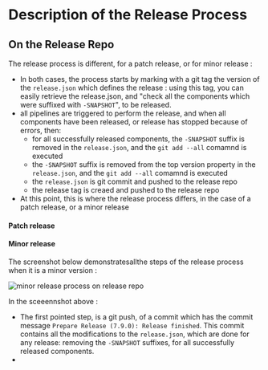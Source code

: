# Description of the Release Process

## On the Release Repo

The release process is different, for a patch release, or for minor release :
* In both cases, the process starts by marking with a git tag the version of the `release.json` which defines the release : using this tag, you can easily retrieve the release.json, and "check all the components which were suffixed with `-SNAPSHOT`", to be released.
* all pipelines are triggered to perform the release, and when all components have been released, or release has stopped because of errors, then:
  * for  all successfully released components, the `-SNAPSHOT` suffix is removed in the `release.json`, and the `git add --all` comamnd is executed
  * the `-SNAPSHOT` suffix is removed from the top version property in the `release.json`, and the `git add --all` comamnd is executed
  * the `release.json` is git commit and pushed to the release repo
  * the release tag is creaed and pushed to the release repo
* At this point, this is where the release process differs, in the case of a patch release, or a minor release

#### Patch release


#### Minor release

The screenshot below demonstratesallthe steps of the release process when it is a minor version :

![minor release process on release repo](./images/RELEASE_REPO_MINOR_RELEASE.png)

In the sceeennshot above :
* The first pointed step, is a git push, of a commit which has the commit message `Prepare Release (7.9.0): Release finished`. This commit contains all the modifications to the `release.json`, which are done for any release: removing the `-SNAPSHOT` suffixes, for all successfully released components.
*
